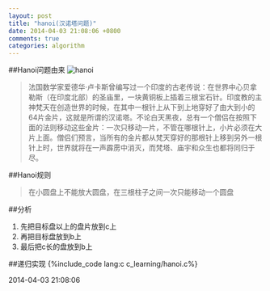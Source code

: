 ```yaml
---
layout: post
title: "hanoi(汉诺塔问题)"
date: 2014-04-03 21:08:06 +0800
comments: true
categories: algorithm
---
```

##Hanoi问题由来
![hanoi](http://upload.wikimedia.org/wikipedia/commons/0/07/Tower_of_Hanoi.jpeg)
> 法国数学家爱德华·卢卡斯曾编写过一个印度的古老传说：在世界中心贝拿勒斯（在印度北部）的圣庙里，一块黄铜板上插着三根宝石针。印度教的主神梵天在创造世界的时候，在其中一根针上从下到上地穿好了由大到小的64片金片，这就是所谓的汉诺塔。不论白天黑夜，总有一个僧侣在按照下面的法则移动这些金片：一次只移动一片，不管在哪根针上，小片必须在大片上面。僧侣们预言，当所有的金片都从梵天穿好的那根针上移到另外一根针上时，世界就将在一声霹雳中消灭，而梵塔、庙宇和众生也都将同归于尽。  

##Hanoi规则
> 在小圆盘上不能放大圆盘，在三根柱子之间一次只能移动一个圆盘  
<!-- more -->

##分析
1. 先把目标盘以上的盘片放到c上
2. 再把目标盘放到b上
3. 最后把c长的盘放到b上

##递归实现
{%include_code lang:c c_learning/hanoi.c%}  

2014-04-03 21:08:06  


